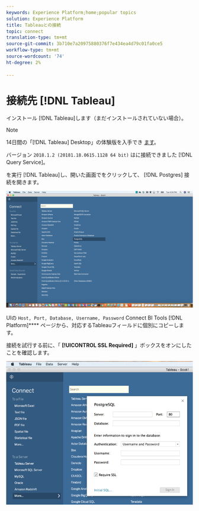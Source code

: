 ```yaml
---
keywords: Experience Platform;home;popular topics
solution: Experience Platform
title: Tableauとの接続
topic: connect
translation-type: tm+mt
source-git-commit: 3b710e7a20975880376f7e434ea4d79c01fa0ce5
workflow-type: tm+mt
source-wordcount: '74'
ht-degree: 2%

---
```



# 接続先 [!DNL Tableau]

インストール [!DNL Tableau]します（まだインストールされていない場合）。

>[!NOTE]
>
>14日間の「[!DNL Tableau] Desktop」の体験版を入手でき [ます](https://www.tableau.com/products/desktop/download)。
>    
> バージョン `2018.1.2 (20181.18.0615.1128 64 bit)` はに接続できました [!DNL Query Service]。

を実行 [!DNL Tableau]し、開いた画面でをクリックして、 [!DNL Postgres] 接続を開きます。

![画像](../images/clients/tableau/open-connection.png)

UIの `Host, Port, Database, Username, Password` Connect BI Tools [!DNL Platform]**** ページから、対応するTableauフィールドに個別にコピーします。

接続を試行する前に、「 **[!UICONTROL SSL Required]** 」ボックスをオンにしたことを確認します。

![画像](../images/clients/tableau/ssl-required.png)
